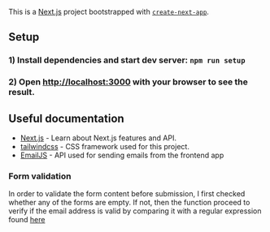 This is a [Next.js](https://nextjs.org/) project bootstrapped with [`create-next-app`](https://github.com/vercel/next.js/tree/canary/packages/create-next-app).

## Setup

### 1) Install dependencies and start dev server: `npm run setup`
### 2) Open [http://localhost:3000](http://localhost:3000) with your browser to see the result.

## Useful documentation

- [Next.js](https://nextjs.org/docs) - Learn about Next.js features and API.
- [tailwindcss](https://tailwindcss.com/docs/installation) - CSS framework used for this project.
- [EmailJS](https://www.emailjs.com/docs/sdk/installation/) - API used for sending emails from the frontend app

### Form validation

In order to validate the form content before submission, I first checked whether any of the forms are empty. If not, then the function proceed to verify if the email address is valid by comparing it with a regular expression found [here](https://www.simplilearn.com/tutorials/javascript-tutorial/email-validation-in-javascript)
